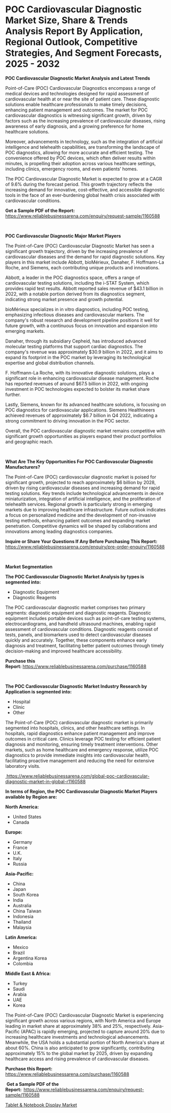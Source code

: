 <p><h1>POC Cardiovascular Diagnostic Market Size, Share & Trends Analysis Report By Application, Regional Outlook, Competitive Strategies, And Segment Forecasts, 2025 - 2032</h1></p><p><strong>POC Cardiovascular Diagnostic Market Analysis and Latest Trends</strong></p>
<p><p>Point-of-Care (POC) Cardiovascular Diagnostics encompass a range of medical devices and technologies designed for rapid assessment of cardiovascular health at or near the site of patient care. These diagnostic solutions enable healthcare professionals to make timely decisions, enhancing patient management and outcomes. The market for POC cardiovascular diagnostics is witnessing significant growth, driven by factors such as the increasing prevalence of cardiovascular diseases, rising awareness of early diagnosis, and a growing preference for home healthcare solutions.</p><p>Moreover, advancements in technology, such as the integration of artificial intelligence and telehealth capabilities, are transforming the landscape of POC diagnostics, allowing for more accurate and efficient testing. The convenience offered by POC devices, which often deliver results within minutes, is propelling their adoption across various healthcare settings, including clinics, emergency rooms, and even patients’ homes.</p><p>The POC Cardiovascular Diagnostic Market is expected to grow at a CAGR of 9.6% during the forecast period. This growth trajectory reflects the increasing demand for innovative, cost-effective, and accessible diagnostic tools in the face of an ever-burdening global health crisis associated with cardiovascular conditions.</p></p>
<p><strong>Get a Sample PDF of the Report:&nbsp;</strong> <a href="https://www.reliablebusinessarena.com/enquiry/request-sample/1160588?utm_campaign=3177&utm_medium=2&utm_source=Github&utm_content=ia&utm_term=22032025&utm_id=poc-cardiovascular-diagnostic">https://www.reliablebusinessarena.com/enquiry/request-sample/1160588</a></p>
<p>&nbsp;</p>
<p><strong>POC Cardiovascular Diagnostic Major Market Players</strong></p>
<p><p>The Point-of-Care (POC) Cardiovascular Diagnostic Market has seen a significant growth trajectory, driven by the increasing prevalence of cardiovascular diseases and the demand for rapid diagnostic solutions. Key players in this market include Abbott, bioMérieux, Danaher, F. Hoffmann-La Roche, and Siemens, each contributing unique products and innovations.</p><p>Abbott, a leader in the POC diagnostics space, offers a range of cardiovascular testing solutions, including the i-STAT System, which provides rapid test results. Abbott reported sales revenue of $43.1 billion in 2022, with a notable portion derived from its diagnostics segment, indicating strong market presence and growth potential.</p><p>bioMérieux specializes in in vitro diagnostics, including POC testing, emphasizing infectious diseases and cardiovascular markers. The company's robust research and development pipeline positions it well for future growth, with a continuous focus on innovation and expansion into emerging markets.</p><p>Danaher, through its subsidiary Cepheid, has introduced advanced molecular testing platforms that support cardiac diagnostics. The company's revenue was approximately $30.9 billion in 2022, and it aims to expand its footprint in the POC market by leveraging its technological expertise and global distribution channels.</p><p>F. Hoffmann-La Roche, with its innovative diagnostic solutions, plays a significant role in enhancing cardiovascular disease management. Roche has reported revenues of around $67.5 billion in 2022, with ongoing investment in POC technologies expected to bolster its market share further.</p><p>Lastly, Siemens, known for its advanced healthcare solutions, is focusing on POC diagnostics for cardiovascular applications. Siemens Healthineers achieved revenues of approximately $6.7 billion in Q4 2022, indicating a strong commitment to driving innovation in the POC sector.</p><p>Overall, the POC cardiovascular diagnostic market remains competitive with significant growth opportunities as players expand their product portfolios and geographic reach.</p></p>
<p>&nbsp;</p>
<p><strong>What Are The Key Opportunities For POC Cardiovascular Diagnostic Manufacturers?</strong></p>
<p><p>The Point-of-Care (POC) cardiovascular diagnostic market is poised for significant growth, projected to reach approximately $6 billion by 2028, driven by rising cardiovascular diseases and increasing demand for rapid testing solutions. Key trends include technological advancements in device miniaturization, integration of artificial intelligence, and the proliferation of telehealth services. Regional growth is particularly strong in emerging markets due to improving healthcare infrastructure. Future outlook indicates a focus on personalized medicine and the development of non-invasive testing methods, enhancing patient outcomes and expanding market penetration. Competitive dynamics will be shaped by collaborations and innovations among leading diagnostics companies.</p></p>
<p><strong>Inquire or Share Your Questions If Any Before Purchasing This Report:</strong> <a href="https://www.reliablebusinessarena.com/enquiry/pre-order-enquiry/1160588?utm_campaign=3177&utm_medium=2&utm_source=Github&utm_content=ia&utm_term=22032025&utm_id=poc-cardiovascular-diagnostic">https://www.reliablebusinessarena.com/enquiry/pre-order-enquiry/1160588</a></p>
<p>&nbsp;</p>
<p><strong>Market Segmentation</strong></p>
<p><strong>The POC Cardiovascular Diagnostic Market Analysis by types is segmented into:</strong></p>
<p><ul><li>Diagnostic Equipment</li><li>Diagnostic Reagents</li></ul></p>
<p><p>The POC cardiovascular diagnostic market comprises two primary segments: diagnostic equipment and diagnostic reagents. Diagnostic equipment includes portable devices such as point-of-care testing systems, electrocardiograms, and handheld ultrasound machines, enabling rapid assessment of cardiovascular conditions. Diagnostic reagents consist of tests, panels, and biomarkers used to detect cardiovascular diseases quickly and accurately. Together, these components enhance early diagnosis and treatment, facilitating better patient outcomes through timely decision-making and improved healthcare accessibility.</p></p>
<p><strong>Purchase this Report:&nbsp;</strong><a href="https://www.reliablebusinessarena.com/purchase/1160588?utm_campaign=3177&utm_medium=2&utm_source=Github&utm_content=ia&utm_term=22032025&utm_id=poc-cardiovascular-diagnostic">https://www.reliablebusinessarena.com/purchase/1160588</a></p>
<p>&nbsp;</p>
<p><strong>The POC Cardiovascular Diagnostic Market Industry Research by Application is segmented into:</strong></p>
<p><ul><li>Hospital</li><li>Clinic</li><li>Other</li></ul></p>
<p><p>The Point-of-Care (POC) cardiovascular diagnostic market is primarily segmented into hospitals, clinics, and other healthcare settings. In hospitals, rapid diagnostics enhance patient management and improve outcomes in critical care. Clinics leverage POC testing for efficient patient diagnosis and monitoring, ensuring timely treatment interventions. Other markets, such as home healthcare and emergency response, utilize POC diagnostics to provide immediate insights into cardiovascular health, facilitating proactive management and reducing the need for extensive laboratory visits.</p></p>
<p><a href="https://www.reliablebusinessarena.com/global-poc-cardiovascular-diagnostic-market-in-global-r1160588?utm_campaign=3177&utm_medium=2&utm_source=Github&utm_content=ia&utm_term=22032025&utm_id=poc-cardiovascular-diagnostic">&nbsp;https://www.reliablebusinessarena.com/global-poc-cardiovascular-diagnostic-market-in-global-r1160588</a></p>
<p><strong>In terms of Region, the POC Cardiovascular Diagnostic Market Players available by Region are:</strong></p>
<p>
    <p> <strong> North America: </strong>
        <ul>
            <li>United States</li>
            <li>Canada</li>
        </ul>
        </p> 
    <p> <strong> Europe: </strong>
        <ul>
            <li>Germany</li>
            <li>France</li>
            <li>U.K.</li>
            <li>Italy</li>
            <li>Russia</li>
        </ul>
        </p> 
    <p> <strong> Asia-Pacific: </strong>
        <ul>
            <li>China</li>
            <li>Japan</li>
            <li>South Korea</li>
            <li>India</li>
            <li>Australia</li>
            <li>China Taiwan</li>
            <li>Indonesia</li>
            <li>Thailand</li>
            <li>Malaysia</li>
        </ul>
        </p> 
    <p> <strong> Latin America: </strong>
        <ul>
            <li>Mexico</li>
            <li>Brazil</li>
            <li>Argentina Korea</li>
            <li>Colombia</li>
        </ul>
        </p> 
    <p> <strong> Middle East & Africa: </strong>
        <ul>
            <li>Turkey</li>
            <li>Saudi</li>
            <li>Arabia</li>
            <li>UAE</li>
            <li>Korea</li>
        </ul>
    </p>
    </p>
<p><p>The Point-of-Care (POC) Cardiovascular Diagnostic Market is experiencing significant growth across various regions, with North America and Europe leading in market share at approximately 38% and 25%, respectively. Asia-Pacific (APAC) is rapidly emerging, projected to capture around 20% due to increasing healthcare investments and technological advancements. Meanwhile, the USA holds a substantial portion of North America's share at about 60%. China is also anticipated to grow significantly, contributing approximately 15% to the global market by 2025, driven by expanding healthcare access and rising prevalence of cardiovascular diseases.</p></p>
<p><strong>Purchase this Report: </strong><a href="https://www.reliablebusinessarena.com/purchase/1160588?utm_campaign=3177&utm_medium=2&utm_source=Github&utm_content=ia&utm_term=22032025&utm_id=poc-cardiovascular-diagnostic">https://www.reliablebusinessarena.com/purchase/1160588</a></p>
<p>&nbsp;<strong>Get a Sample PDF of the Report:&nbsp;&nbsp;</strong><a href="https://www.reliablebusinessarena.com/enquiry/request-sample/1160588?utm_campaign=3177&utm_medium=2&utm_source=Github&utm_content=ia&utm_term=22032025&utm_id=poc-cardiovascular-diagnostic">https://www.reliablebusinessarena.com/enquiry/request-sample/1160588</a></p>
<p><strong></strong></p>
<p><p><a href="https://github.com/kaloyhboosh/Market-Research-Report-List-1/blob/main/tablet-notebook-display-market.md?utm_campaign=3177&utm_medium=2&utm_source=Github&utm_content=ia&utm_term=22032025&utm_id=poc-cardiovascular-diagnostic">Tablet & Notebook Display Market</a></p></p>